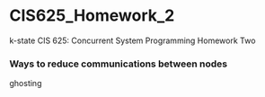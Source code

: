 # CIS625_Homework_2
k-state CIS 625: Concurrent System Programming Homework Two
### Ways to reduce communications between nodes
ghosting
